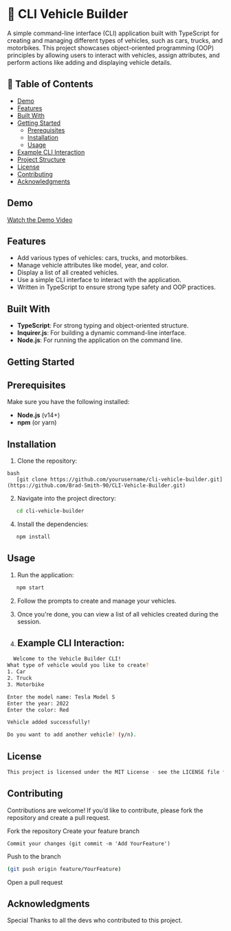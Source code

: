 # 🚗 CLI Vehicle Builder

A simple command-line interface (CLI) application built with TypeScript for creating and managing different types of vehicles, such as cars, trucks, and motorbikes. This project showcases object-oriented programming (OOP) principles by allowing users to interact with vehicles, assign attributes, and perform actions like adding and displaying vehicle details.

## 📖 Table of Contents

- [Demo](#demo)
- [Features](#features)
- [Built With](#built-with)
- [Getting Started](#getting-started)
  - [Prerequisites](#prerequisites)
  - [Installation](#installation)
  - [Usage](#usage)
- [Example CLI Interaction](#example-cli-interaction)
- [Project Structure](#project-structure)
- [License](#license)
- [Contributing](#contributing)
- [Acknowledgments](#acknowledgments)


## Demo

[Watch the Demo Video](https://www.youtube.com/watch?v=876aoKtfEew)

## Features

- Add various types of vehicles: cars, trucks, and motorbikes.
- Manage vehicle attributes like model, year, and color.
- Display a list of all created vehicles.
- Use a simple CLI interface to interact with the application.
- Written in TypeScript to ensure strong type safety and OOP practices.

## Built With

- **TypeScript**: For strong typing and object-oriented structure.
- **Inquirer.js**: For building a dynamic command-line interface.
- **Node.js**: For running the application on the command line.

## Getting Started

## Prerequisites

Make sure you have the following installed:

- **Node.js** (v14+)
- **npm** (or yarn)

## Installation

1. Clone the repository:

```   
bash
   [git clone https://github.com/yourusername/cli-vehicle-builder.git](https://github.com/Brad-Smith-90/CLI-Vehicle-Builder.git)
```
2. Navigate into the project directory:

```bash
   cd cli-vehicle-builder
```
4. Install the dependencies:

```bash
   npm install
```
## Usage

1. Run the application:
```bash
   npm start
```
2. Follow the prompts to create and manage your vehicles.

3. Once you're done, you can view a list of all vehicles created during the session.

4.  ## Example CLI Interaction:

   
```bash
  Welcome to the Vehicle Builder CLI!
What type of vehicle would you like to create?
1. Car
2. Truck
3. Motorbike

Enter the model name: Tesla Model S
Enter the year: 2022
Enter the color: Red

Vehicle added successfully!

Do you want to add another vehicle? (y/n).
```
## License
```bash
This project is licensed under the MIT License - see the LICENSE file for details.
```
## Contributing

Contributions are welcome! If you’d like to contribute, please fork the repository and create a pull request.

Fork the repository
Create your feature branch 
```bash(git checkout -b feature/YourFeature)
Commit your changes (git commit -m 'Add YourFeature')
```
Push to the branch
```bash
(git push origin feature/YourFeature)
```
Open a pull request

## Acknowledgments

Special Thanks to all the devs who contributed to this project.
